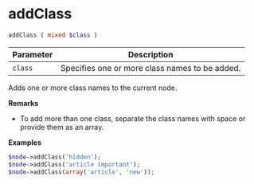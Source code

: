 # addClass

```php
addClass ( mixed $class )
```

| Parameter | Description
| --------- | -----------
| `class`   | Specifies one or more class names to be added.

Adds one or more class names to the current node.

**Remarks**

* To add more than one class, separate the class names with space or provide them as an array.

**Examples**

```php
$node->addClass('hidden');
$node->addClass('article important');
$node->addClass(array('article', 'new'));
```